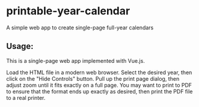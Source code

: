 # printable-year-calendar

A simple web app to create single-page full-year calendars

## Usage:

This is a single-page web app implemented with Vue.js.

Load the HTML file in a modern web browser. Select the desired year, then click
on the "Hide Controls" button. Pull up the print page dialog, then adjust zoom until
it fits exactly on a full page. You may want to print to PDF to ensure that the 
format ends up exactly as desired, then print the PDF file to a real printer.

